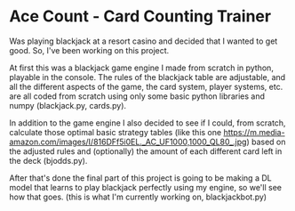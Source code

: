 # Ace Count - Card Counting Trainer

Was playing blackjack at a resort casino and decided that I wanted to get good. So, I've been working on this project.

At first this was a blackjack game engine I made from scratch in python, playable in the console. The rules of the blackjack table are adjustable, and all the different aspects of the game, the card system, player systems, etc. are all coded from scratch using only some basic python libraries and numpy (blackjack.py, cards.py).

In addition to the game engine I also decided to see if I could, from scratch, calculate those optimal basic strategy tables (like this one https://m.media-amazon.com/images/I/816DFf5i0EL._AC_UF1000,1000_QL80_.jpg) based on the adjusted rules and (optionally) the amount of each different card left in the deck (bjodds.py).

After that's done the final part of this project is going to be making a DL model that learns to play blackjack perfectly using my engine, so we'll see how that goes. (this is what I'm currently working on, blackjackbot.py)
